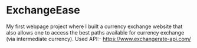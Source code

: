 # ExchangeEase
My first webpage project where I built a currency exchange website that also allows one to access the best paths available for currency exchange (via intermediate currency).
Used API:- https://www.exchangerate-api.com/
